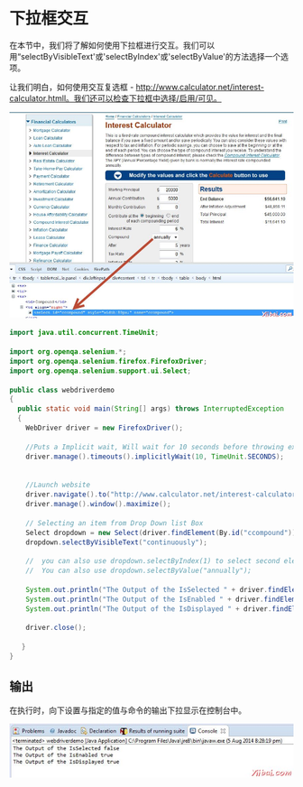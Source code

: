 # 下拉框交互

在本节中，我们将了解如何使用下拉框进行交互。我们可以用“selectByVisibleText'或'selectByIndex'或'selectByValue'的方法选择一个选项。

让我们明白，如何使用交互复选框 - http://www.calculator.net/interest-calculator.htmll。我们还可以检查下拉框中选择/启用/可见。

![selenium_ide_182](images/21103510E-0.jpg)

```java
import java.util.concurrent.TimeUnit;

import org.openqa.selenium.*;
import org.openqa.selenium.firefox.FirefoxDriver;
import org.openqa.selenium.support.ui.Select;

public class webdriverdemo
{
  public static void main(String[] args) throws InterruptedException
  {
	WebDriver driver = new FirefoxDriver();

	//Puts a Implicit wait, Will wait for 10 seconds before throwing exception
	driver.manage().timeouts().implicitlyWait(10, TimeUnit.SECONDS);


	//Launch website
	driver.navigate().to("http://www.calculator.net/interest-calculator.htmll");
	driver.manage().window().maximize();
	 
    // Selecting an item from Drop Down list Box
	Select dropdown = new Select(driver.findElement(By.id("ccompound")));
	dropdown.selectByVisibleText("continuously");
	
	//  you can also use dropdown.selectByIndex(1) to select second element as index starts with 0.
	//  You can also use dropdown.selectByValue("annually");    
        
    System.out.println("The Output of the IsSelected " + driver.findElement(By.id("ccompound")).isSelected());
    System.out.println("The Output of the IsEnabled " + driver.findElement(By.id("ccompound")).isEnabled());
    System.out.println("The Output of the IsDisplayed " + driver.findElement(By.id("ccompound")).isDisplayed());
    
    driver.close(); 
 
   }
}

```

## 输出

在执行时，向下设置与指定的值与命令的输出下拉显示在控制台中。

![selenium_ide_184](images/211035J22-1.jpg)